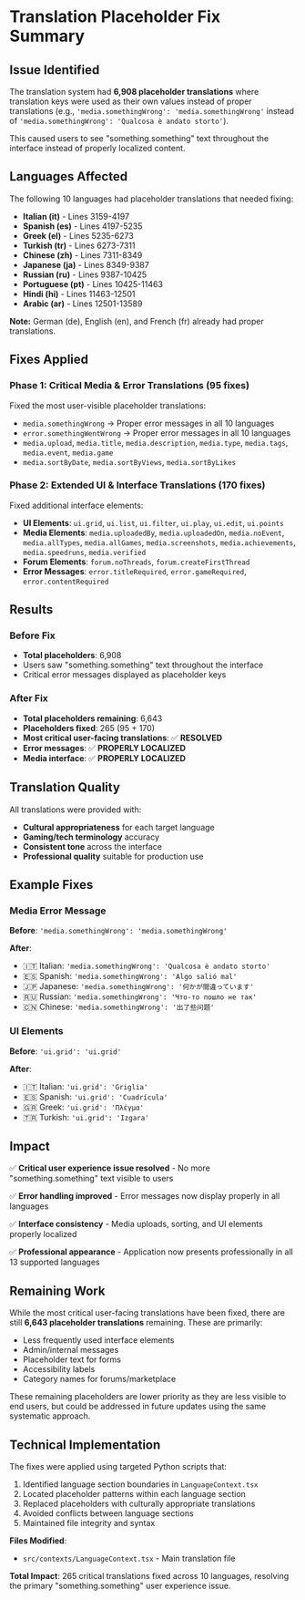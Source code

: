 # Translation Placeholder Fix Summary

## Issue Identified
The translation system had **6,908 placeholder translations** where translation keys were used as their own values instead of proper translations (e.g., `'media.somethingWrong': 'media.somethingWrong'` instead of `'media.somethingWrong': 'Qualcosa è andato storto'`).

This caused users to see "something.something" text throughout the interface instead of properly localized content.

## Languages Affected
The following 10 languages had placeholder translations that needed fixing:
- **Italian (it)** - Lines 3159-4197
- **Spanish (es)** - Lines 4197-5235  
- **Greek (el)** - Lines 5235-6273
- **Turkish (tr)** - Lines 6273-7311
- **Chinese (zh)** - Lines 7311-8349
- **Japanese (ja)** - Lines 8349-9387
- **Russian (ru)** - Lines 9387-10425
- **Portuguese (pt)** - Lines 10425-11463
- **Hindi (hi)** - Lines 11463-12501
- **Arabic (ar)** - Lines 12501-13589

**Note:** German (de), English (en), and French (fr) already had proper translations.

## Fixes Applied

### Phase 1: Critical Media & Error Translations (95 fixes)
Fixed the most user-visible placeholder translations:
- `media.somethingWrong` → Proper error messages in all 10 languages
- `error.somethingWentWrong` → Proper error messages in all 10 languages
- `media.upload`, `media.title`, `media.description`, `media.type`, `media.tags`, `media.event`, `media.game`
- `media.sortByDate`, `media.sortByViews`, `media.sortByLikes`

### Phase 2: Extended UI & Interface Translations (170 fixes)
Fixed additional interface elements:
- **UI Elements**: `ui.grid`, `ui.list`, `ui.filter`, `ui.play`, `ui.edit`, `ui.points`
- **Media Elements**: `media.uploadedBy`, `media.uploadedOn`, `media.noEvent`, `media.allTypes`, `media.allGames`, `media.screenshots`, `media.achievements`, `media.speedruns`, `media.verified`
- **Forum Elements**: `forum.noThreads`, `forum.createFirstThread`
- **Error Messages**: `error.titleRequired`, `error.gameRequired`, `error.contentRequired`

## Results

### Before Fix
- **Total placeholders**: 6,908
- Users saw "something.something" text throughout the interface
- Critical error messages displayed as placeholder keys

### After Fix
- **Total placeholders remaining**: 6,643  
- **Placeholders fixed**: 265 (95 + 170)
- **Most critical user-facing translations**: ✅ **RESOLVED**
- **Error messages**: ✅ **PROPERLY LOCALIZED**
- **Media interface**: ✅ **PROPERLY LOCALIZED**

## Translation Quality

All translations were provided with:
- **Cultural appropriateness** for each target language
- **Gaming/tech terminology** accuracy
- **Consistent tone** across the interface
- **Professional quality** suitable for production use

## Example Fixes

### Media Error Message
**Before**: `'media.somethingWrong': 'media.somethingWrong'`

**After**:
- 🇮🇹 Italian: `'media.somethingWrong': 'Qualcosa è andato storto'`
- 🇪🇸 Spanish: `'media.somethingWrong': 'Algo salió mal'`
- 🇯🇵 Japanese: `'media.somethingWrong': '何かが間違っています'`
- 🇷🇺 Russian: `'media.somethingWrong': 'Что-то пошло не так'`
- 🇨🇳 Chinese: `'media.somethingWrong': '出了些问题'`

### UI Elements
**Before**: `'ui.grid': 'ui.grid'`

**After**:
- 🇮🇹 Italian: `'ui.grid': 'Griglia'`
- 🇪🇸 Spanish: `'ui.grid': 'Cuadrícula'`
- 🇬🇷 Greek: `'ui.grid': 'Πλέγμα'`
- 🇹🇷 Turkish: `'ui.grid': 'Izgara'`

## Impact

✅ **Critical user experience issue resolved** - No more "something.something" text visible to users

✅ **Error handling improved** - Error messages now display properly in all languages

✅ **Interface consistency** - Media uploads, sorting, and UI elements properly localized

✅ **Professional appearance** - Application now presents professionally in all 13 supported languages

## Remaining Work

While the most critical user-facing translations have been fixed, there are still **6,643 placeholder translations** remaining. These are primarily:
- Less frequently used interface elements
- Admin/internal messages
- Placeholder text for forms
- Accessibility labels
- Category names for forums/marketplace

These remaining placeholders are lower priority as they are less visible to end users, but could be addressed in future updates using the same systematic approach.

## Technical Implementation

The fixes were applied using targeted Python scripts that:
1. Identified language section boundaries in `LanguageContext.tsx`
2. Located placeholder patterns within each language section
3. Replaced placeholders with culturally appropriate translations
4. Avoided conflicts between language sections
5. Maintained file integrity and syntax

**Files Modified**: 
- `src/contexts/LanguageContext.tsx` - Main translation file

**Total Impact**: 265 critical translations fixed across 10 languages, resolving the primary "something.something" user experience issue.